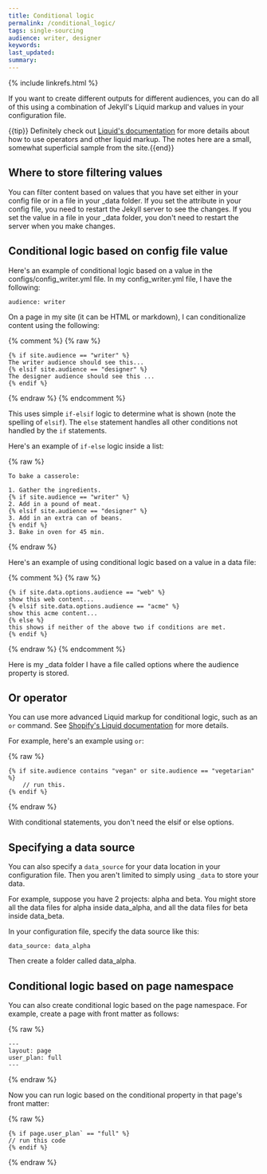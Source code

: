 ```yaml
---
title: Conditional logic
permalink: /conditional_logic/
tags: single-sourcing
audience: writer, designer
keywords: 
last_updated: 
summary: 
---
```

{% include linkrefs.html %} 

If you want to create different outputs for different audiences, you can do all of this using a combination of Jekyll's Liquid markup and values in your configuration file.

{{tip}} Definitely check out [Liquid's documentation](http://docs.shopify.com/themes/liquid-documentation/basics) for more details about how to use operators and other liquid markup. The notes here are a small, somewhat superficial sample from the site.{{end}}

## Where to store filtering values

You can filter content based on values that you have set either in your config file or in a file in your _data folder. If you set the attribute in your config file, you need to restart the Jekyll server to see the changes. If you set the value in a file in your _data folder, you don't need to restart the server when you make changes. 

## Conditional logic based on config file value

Here's an example of conditional logic based on a value in the configs/config_writer.yml file. In my config_writer.yml file, I have the following:

```
audience: writer
```

On a page in my site (it can be HTML or markdown), I can conditionalize content using the following:


{% comment %}
{% raw %}
```
{% if site.audience == "writer" %}
The writer audience should see this...
{% elsif site.audience == "designer" %}
The designer audience should see this ...
{% endif %}
```
 {% endraw %}
 {% endcomment %}


This uses simple `if-elsif` logic to determine what is shown (note the spelling of `elsif`). The `else` statement handles all other conditions not handled by the `if` statements. 

Here's an example of `if-else` logic inside a list:

{% raw %}
```liquid
To bake a casserole:

1. Gather the ingredients.
{% if site.audience == "writer" %}
2. Add in a pound of meat.
{% elsif site.audience == "designer" %}
3. Add in an extra can of beans.
{% endif %}
3. Bake in oven for 45 min.
```
{% endraw %}

Here's an example of using conditional logic based on a value in a data file:

{% comment %}
{% raw %}
```
{% if site.data.options.audience == "web" %}
show this web content...
{% elsif site.data.options.audience == "acme" %}
show this acme content...
{% else %}
this shows if neither of the above two if conditions are met.
{% endif %}
```
{% endraw %}
{% endcomment %}

Here is my _data folder I have a file called options where the audience property is stored.


## Or operator

You can use more advanced Liquid markup for conditional logic, such as an `or` command. See [Shopify's Liquid documentation](http://docs.shopify.com/themes/liquid-documentation/basics/operators) for more details. 

For example, here's an example using `or`:

{% raw %}
```
{% if site.audience contains "vegan" or site.audience == "vegetarian" %}
    // run this.
{% endif %}
```
{% endraw %}

With conditional statements, you don't need the elsif or else options.

## Specifying a data source

You can also specify a `data_source` for your data location in your configuration file. Then you aren't limited to simply using `_data` to store your data. 

For example, suppose you have 2 projects: alpha and beta. You might store all the data files for alpha inside data_alpha, and all the data files for beta inside data_beta.

In your configuration file, specify the data source like this:

```
data_source: data_alpha
```

Then create a folder called data_alpha.

## Conditional logic based on page namespace

You can also create conditional logic based on the page namespace. For example, create a page with front matter as follows:

{% raw %}
```liquid
---
layout: page
user_plan: full
---
```
 {% endraw %}

Now you can run logic based on the conditional property in that page's front matter:

{% raw %}
```liquid
{% if page.user_plan` == "full" %}
// run this code
{% endif %}
```
{% endraw %}
